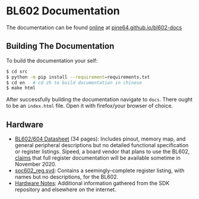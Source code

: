 BL602 Documentation
===================

The documentation can be found [online][1] at [pine64.github.io/bl602-docs][1]

Building The Documentation
--------------------------
To build the documentation your self:
```bash
$ cd src
$ python -m pip install --requirement=requirements.txt
$ cd en   # cd zh to build documentation in chinese
$ make html
```
After successfully building the documentation navigate to `docs`.
There ought to be an `index.html` file. Open it with firefox/your browser of choice.


Hardware
--------
- [BL602/604 Datasheet](mirrored/BL602_BL604_DS_Datasheet.pdf)
  (34 pages): Includes pinout, memory map, and general peripheral descriptions
  but no detailed functional specification or register listings. Sipeed, a board
  vendor that plans to use the BL602, [claims](https://twitter.com/SipeedIO/status/1321658609990725633)
  that full register documentation will be available sometime in November 2020.
- [soc602_reg.svd][2]: Contains a seemingly-complete register listing, with
  names but no descriptions, for the BL602.
- [Hardware Notes](hardware_notes): Additional information
  gathered from the SDK repository and elsewhere on the internet.

[1]: https://pine64.github.io/bl602-docs/
[2]: https://github.com/pine64/bl_iot_sdk/tree/master/components/bl602/bl602_std/bl602_std/Device/Bouffalo/BL602/Peripherals/soc602_reg.svd
